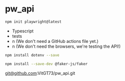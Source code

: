 # pw_api

```bash
npm init playwright@latest
```

* Typescript
* tests
* n (We don't need a GitHub actions file yet.)
* n (We don't need the browsers, we're testing the API!)

```bash
npm install dotenv --save
```

```bash
npm install --save-dev @faker-js/faker
```
git@github.com:VitGT73/pw_api.git
